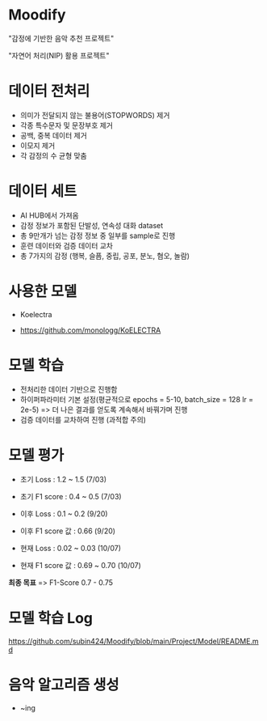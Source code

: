 # Moodify

"감정에 기반한 음악 추천 프로젝트"

"자연어 처리(NIP) 활용 프로젝트"

# 데이터 전처리
- 의미가 전달되지 않는 불용어(STOPWORDS) 제거
- 각종 특수문자 및 문장부호 제거
- 공백, 중복 데이터 제거
- 이모지 제거
- 각 감정의 수 균형 맞춤

# 데이터 세트
- AI HUB에서 가져옴
- 감정 정보가 포함된 단발성, 연속성 대화 dataset
- 총 9만개가 넘는 감정 정보 중 일부를 sample로 진행
- 훈련 데이터와 검증 데이터 교차
- 총 7가지의 감정 (행복, 슬픔, 중립, 공포, 분노, 혐오, 놀람)

# 사용한 모델
- Koelectra

- <https://github.com/monologg/KoELECTRA>

# 모델 학습

- 전처리한 데이터 기반으로 진행함
- 하이퍼파라미터 기본 설정(평균적으로 epochs = 5-10, batch_size = 128 lr = 2e-5)
=> 더 나은 결과를 얻도록 계속해서 바꿔가며 진행
- 검증 데이터를 교차하여 진행 (과적합 주의)

# 모델 평가

- 초기 Loss : 1.2 ~ 1.5 (7/03)
- 초기 F1 score : 0.4 ~ 0.5 (7/03)

- 이후 Loss : 0.1 ~ 0.2 (9/20)
- 이후 F1 score 값 : 0.66 (9/20)
  
- 현재 Loss : 0.02 ~ 0.03 (10/07)
- 현재 F1 score 값 : 0.69 ~ 0.70 (10/07)


**최종 목표** => F1-Score 0.7 - 0.75


# 모델 학습 Log

 <https://github.com/subin424/Moodify/blob/main/Project/Model/README.md>

# 음악 알고리즘 생성
- ~ing
